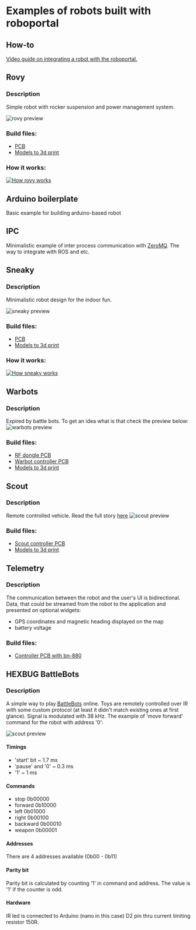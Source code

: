 # Examples of robots built with roboportal

## How-to

[Video guide on integrating a robot with the roboportal.](https://www.youtube.com/channel/UC-CswhfCJ-i4M9BcoTOE9oA)

## Rovy

### Description

Simple robot with rocker suspension and power management system.

![rovy preview](./resources/rovy.jpeg)

### Build files:

- [PCB](https://oshwlab.com/dmalykhin/home-bot)
- [Models to 3d print](https://www.thingiverse.com/thing:5449201)

### How it works:

[![How rovy works](https://img.youtube.com/vi/h6eWd0xzq3Q/default.jpg)](https://youtu.be/h6eWd0xzq3Q)

## Arduino boilerplate

Basic example for building arduino-based robot

## IPC

Minimalistic example of inter process communication with [ZeroMQ](https://zeromq.org/). The way to integrate with ROS and etc.

## Sneaky

### Description

Minimalistic robot design for the indoor fun.

![sneaky preview](./resources/sneaky.jpeg)

### Build files:

- [PCB](https://oshwlab.com/dmalykhin/sneaky)
- [Models to 3d print](https://www.thingiverse.com/thing:5142429)

### How it works:

[![How sneaky works](https://img.youtube.com/vi/yAeELCg7Gv4/default.jpg)](https://youtu.be/yAeELCg7Gv4)

## Warbots

### Description

Expired by battle bots. To get an idea what is that check the preview below:
![warbots preview](./resources/warbots_preview.gif)

### Build files:

- [RF dongle PCB](https://oshwlab.com/dmalykhin/dongle_v2)
- [Warbot controller PCB](https://oshwlab.com/dmalykhin/bot_v2)
- [Models to 3d print](https://www.thingiverse.com/thing:4923396)

## Scout

### Description

Remote controlled vehicle.
Read the full story [here](https://www.thingiverse.com/thing:4948956)
![scout preview](./resources/scout.jpeg)

### Build files:

- [Scout controller PCB](https://oshwlab.com/dmalykhin/scout)
- [Models to 3d print](https://www.thingiverse.com/thing:4948956)

## Telemetry

### Description

The communication between the robot and the user's UI is bidirectional. Data, that could be streamed from the robot to the application and presented on optional widgets:

- GPS coordinates and magnetic heading displayed on the map
- battery voltage

### Build files:

- [Controller PCB with bn-880](https://oshwlab.com/dmalykhin/scout_copy_copy)

## HEXBUG BattleBots

### Description

A simple way to play [BattleBots](https://www.hexbug.com/battlebots) online. Toys are remotely controlled over IR with some custom protocol (at least it didn't match existing ones at first glance). Signal is modulated with 38 kHz. The example of 'move forward' command for the robot with address '0':

![scout preview](./resources/protocol.png)

#### Timings

- 'start' bit ~ 1.7 ms
- 'pause' and '0' ~ 0.3 ms
- '1' ~ 1 ms

#### Commands

- stop 0b00000
- forward 0b10000
- left 0b01000
- right 0b00100
- backward 0b00010
- weapon 0b00001

#### Addresses

There are 4 addresses available (0b00 - 0b11)

#### Parity bit

Parity bit is calculated by counting '1' in command and address. The value is '1' if the counter is odd.

#### Hardware

IR led is connected to Arduino (nano in this case) D2 pin thru current limiting resistor 150R.

